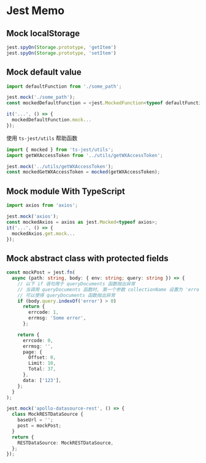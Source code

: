 # Jest Memo

## Mock localStorage

```typescript
jest.spyOn(Storage.prototype, 'getItem')
jest.spyOn(Storage.prototype, 'setItem')
```

## Mock default value

```typescript
import defaultFunction from './some_path';

jest.mock('./some_path');
const mockedDefaultFunction = <jest.MockedFunction<typeof defaultFunction>>defaultFunction;

it('...', () => {
  mockedDefaultFunction.mock...
});
```

使用 `ts-jest/utils` 帮助函数

```typescript
import { mocked } from 'ts-jest/utils';
import getWXAccessToken from '../utils/getWXAccessToken';

jest.mock('../utils/getWXAccessToken');
const mockedGetWXAccessToken = mocked(getWXAccessToken);
```



## Mock module With TypeScript

```typescript
import axios from 'axios';

jest.mock('axios');
const mockedAxios = axios as jest.Mocked<typeof axios>;
it('...', () => {
  mockedAxios.get.mock...
});
```

## Mock abstract class with protected fields

```typescript
const mockPost = jest.fn(
  async (path: string, body: { env: string; query: string }) => {
    // 以下 if 语句用于 queryDocuments 函数抛出异常
    // 当调用 queryDocuments 函数时, 第一个参数 collectionName 设置为 'error'
    // 可以使得 queryDocuments 函数抛出异常
    if (body.query.indexOf('error') > 0)
      return {
        errcode: 1,
        errmsg: 'Some error',
      };

    return {
      errcode: 0,
      errmsg: '',
      page: {
        Offset: 0,
        Limit: 10,
        Total: 37,
      },
      data: ['123'],
    };
  }
);

jest.mock('apollo-datasource-rest', () => {
  class MockRESTDataSource {
    baseUrl = '';
    post = mockPost;
  }
  return {
    RESTDataSource: MockRESTDataSource,
  };
});
```

